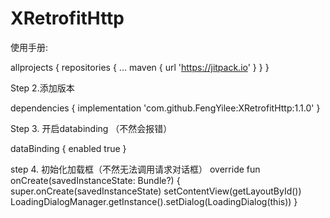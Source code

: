 # XRetrofitHttp

使用手册:

allprojects {
		repositories {
			...
			maven { url 'https://jitpack.io' }
		}
}

Step 2.添加版本

dependencies {
	        implementation 'com.github.FengYilee:XRetrofitHttp:1.1.0'
}


Step 3. 开启databinding （不然会报错）

dataBinding {
        enabled true
}

step 4. 初始化加载框（不然无法调用请求对话框）
override fun onCreate(savedInstanceState: Bundle?) {
	super.onCreate(savedInstanceState)
	setContentView(getLayoutById())
	LoadingDialogManager.getInstance().setDialog(LoadingDialog(this))
}
